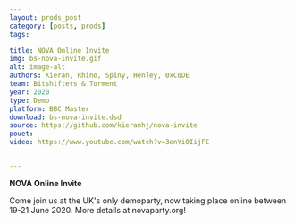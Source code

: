 ```yaml
---
layout: prods_post
category: [posts, prods]
tags: 

title: NOVA Online Invite
img: bs-nova-invite.gif
alt: image-alt
authors: Kieran, Rhino, Spiny, Henley, 0xC0DE
team: Bitshifters & Torment
year: 2020
type: Demo
platform: BBC Master
download: bs-nova-invite.dsd
source: https://github.com/kieranhj/nova-invite
pouet: 
video: https://www.youtube.com/watch?v=3enYi0IijFE


---
```


**NOVA Online Invite**

Come join us at the UK's only demoparty, now taking place online between 19-21 June 2020. More details at novaparty.org!
